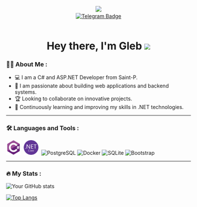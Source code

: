 <div id="header" align="center">
  <img src="https://media.giphy.com/media/nbr4zVb3rQKsIR3o5d/giphy.gif" width="100"/>
  <div id="badges">
    <a href="https://t.me/gleb777777">
      <img src="https://img.shields.io/badge/Telegram-blue?style=for-the-badge&logo=telegram&logoColor=white" alt="Telegram Badge"/>
    </a>
  </div>
  <img src="https://komarev.com/ghpvc/?username=gelik111555&style=flat-square&color=blue" alt=""/>
  <h1>
    Hey there, I'm Gleb
    <img src="https://media.giphy.com/media/hvRJCLFzcasrR4ia7z/giphy.gif" width="30px"/>
  </h1>
</div>

### :woman_technologist: About Me :
- 💻 I am a C# and ASP.NET Developer from Saint-P.
- 🚀 I am passionate about building web applications and backend systems.
- 🏆 Looking to collaborate on innovative projects.
- 📘 Continuously learning and improving my skills in .NET technologies.

---

### :hammer_and_wrench: Languages and Tools :
<div>
  <img src="https://github.com/devicons/devicon/blob/master/icons/csharp/csharp-original.svg" title="C#" alt="C#" width="40" height="40"/>&nbsp;
  <img src="https://github.com/devicons/devicon/blob/master/icons/dotnetcore/dotnetcore-original.svg" title=".NET" alt=".NET" width="40" height="40"/>&nbsp;
  <img src="https://cdn.jsdelivr.net/gh/devicons/devicon/icons/postgresql/postgresql-original.svg" title="PostgreSQL" alt="PostgreSQL" width="40" height="40"/>
  <img src="https://cdn.jsdelivr.net/gh/devicons/devicon/icons/docker/docker-original.svg" title="Docker" alt="Docker" width="40" height="40"/>
  <img src="https://cdn.jsdelivr.net/gh/devicons/devicon/icons/sqlite/sqlite-original.svg" title="SQLite" alt="SQLite" width="40" height="40"/>
  <img src="https://cdn.jsdelivr.net/gh/devicons/devicon/icons/bootstrap/bootstrap-plain.svg" title="Bootstrap" alt="Bootstrap" width="40" height="40"/>
</div>

---

### :fire: My Stats :
<!-- Update the URLs with your username -->
![Your GitHub stats](https://github-readme-stats.vercel.app/api?username=gelik111555&theme=great-gatsby&show_icons=true)

[![Top Langs](https://github-readme-stats.vercel.app/api/top-langs/?username=gelik111555&layout=compact&theme=vision-friendly-dark)](https://github.com/anuraghazra/github-readme-stats)
